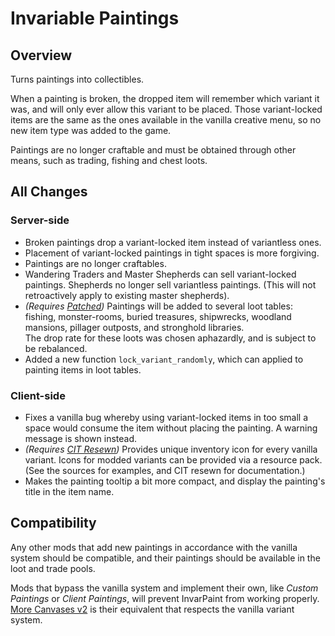 # Invariable Paintings

## Overview
Turns paintings into collectibles.

When a painting is broken, the dropped item will remember which variant it was, and will only ever allow this variant to be placed. Those variant-locked items are the same as the ones available in the vanilla creative menu, so no new item type was added to the game.

Paintings are no longer craftable and must be obtained through other means, such as trading, fishing and chest loots.


## All Changes
### Server-side
- Broken paintings drop a variant-locked item instead of variantless ones.
- Placement of variant-locked paintings in tight spaces is more forgiving.
- Paintings are no longer craftables.
- Wandering Traders and Master Shepherds can sell variant-locked paintings. Shepherds no longer sell variantless paintings. (This will not retroactively apply to existing master shepherds).
- _(Requires [Patched](https://modrinth.com/mod/patched))_ Paintings will be added to several loot tables: fishing, monster-rooms, buried treasures, shipwrecks, woodland mansions, pillager outposts, and stronghold libraries.  
The drop rate for these loots was chosen aphazardly, and is subject to be rebalanced.
- Added a new function `lock_variant_randomly`, which can applied to painting items in loot tables.

### Client-side
- Fixes a vanilla bug whereby using variant-locked items in too small a space would consume the item without placing the painting. A warning message is shown instead.
- _(Requires [CIT Resewn](https://modrinth.com/mod/cit-resewn))_ Provides unique inventory icon for every vanilla variant. Icons for modded variants can be provided via a resource pack. (See the sources for examples, and CIT resewn for documentation.)
- Makes the painting tooltip a bit more compact, and display the painting's title in the item name.


## Compatibility
Any other mods that add new paintings in accordance with the vanilla system should be compatible, and their paintings should be available in the loot and trade pools.

Mods that bypass the vanilla system and implement their own, like _Custom Paintings_ or _Client Paintings_, will prevent InvarPaint from working properly. [More Canvases v2](https://modrinth.com/mod/more-canvases) is their equivalent that respects the vanilla variant system.
